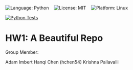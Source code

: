 <p>
  <img src="https://img.shields.io/badge/Language-Python-3776AB?style=for-the-badge&logo=python&logoColor=white" alt="Language: Python" />
  &nbsp;&nbsp;
  <img src="https://img.shields.io/badge/License-MIT-green?style=for-the-badge" alt="License: MIT" />
  &nbsp;&nbsp;
  <img src="https://img.shields.io/badge/Platform-Linux-FCC624?style=for-the-badge&logo=linux&logoColor=black" alt="Platform: Linux" />
</p>

[![Python Tests](https://github.com/csc-510-group-15/hw1-a-beautiful-repo/actions/workflows/python-tests.yml/badge.svg)](https://github.com/csc-510-group-15/hw1-a-beautiful-repo/actions/workflows/python-tests.yml)


# HW1: A Beautiful Repo

Group Member:

Adam Imbert
Hanqi Chen (hchen54) 
Krishna Pallavalli




